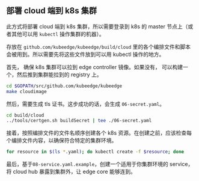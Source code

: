 ## 部署 cloud 端到 k8s 集群

此方式将部署 cloud 端到 k8s 集群，所以需要登录到 k8s 的 master 节点上（或者其他可以用 `kubectl` 操作集群的机器）。

存放在 `github.com/kubeedge/kubeedge/build/cloud` 里的各个编排文件和脚本会被用到。所以需要先将这些文件放到可以用 kubectl 操作的地方。

首先， 确保 k8s 集群可以拉到 edge controller 镜像。如果没有， 可以构建一个，然后推到集群能拉到的 registry 上。

```bash
cd $GOPATH/src/github.com/kubeedge/kubeedge
make cloudimage
```

然后，需要生成 tls 证书。这步成功的话，会生成 `06-secret.yaml`。

```bash
cd build/cloud
../tools/certgen.sh buildSecret | tee ./06-secret.yaml
```

接着，按照编排文件的文件名顺序创建各个 k8s 资源。在创建之前，应该检查每个编排文件内容，以确保符合特定的集群环境。

```bash
for resource in $(ls *.yaml); do kubectl create -f $resource; done
```

最后，基于`08-service.yaml.example`，创建一个适用于你集群环境的 service，
将 cloud hub 暴露到集群外，让 edge core 能够连到。
